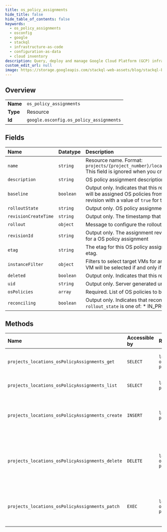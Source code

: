 ```yaml
---
title: os_policy_assignments
hide_title: false
hide_table_of_contents: false
keywords:
  - os_policy_assignments
  - osconfig
  - google    
  - stackql
  - infrastructure-as-code
  - configuration-as-data
  - cloud inventory
description: Query, deploy and manage Google Cloud Platform (GCP) infrastructure and resources using SQL
custom_edit_url: null
image: https://storage.googleapis.com/stackql-web-assets/blog/stackql-blog-post-featured-image.png
---
```

  
    

## Overview
<table><tbody>
<tr><td><b>Name</b></td><td><code>os_policy_assignments</code></td></tr>
<tr><td><b>Type</b></td><td>Resource</td></tr>
<tr><td><b>Id</b></td><td><code>google.osconfig.os_policy_assignments</code></td></tr>
</tbody></table>

## Fields
| Name | Datatype | Description |
|:-----|:---------|:------------|
| `name` | `string` | Resource name. Format: `projects/{project_number}/locations/{location}/osPolicyAssignments/{os_policy_assignment_id}` This field is ignored when you create an OS policy assignment. |
| `description` | `string` | OS policy assignment description. Length of the description is limited to 1024 characters. |
| `baseline` | `boolean` | Output only. Indicates that this revision has been successfully rolled out in this zone and new VMs will be assigned OS policies from this revision. For a given OS policy assignment, there is only one revision with a value of `true` for this field. |
| `rolloutState` | `string` | Output only. OS policy assignment rollout state |
| `revisionCreateTime` | `string` | Output only. The timestamp that the revision was created. |
| `rollout` | `object` | Message to configure the rollout at the zonal level for the OS policy assignment. |
| `revisionId` | `string` | Output only. The assignment revision ID A new revision is committed whenever a rollout is triggered for a OS policy assignment |
| `etag` | `string` | The etag for this OS policy assignment. If this is provided on update, it must match the server's etag. |
| `instanceFilter` | `object` | Filters to select target VMs for an assignment. If more than one filter criteria is specified below, a VM will be selected if and only if it satisfies all of them. |
| `deleted` | `boolean` | Output only. Indicates that this revision deletes the OS policy assignment. |
| `uid` | `string` | Output only. Server generated unique id for the OS policy assignment resource. |
| `osPolicies` | `array` | Required. List of OS policies to be applied to the VMs. |
| `reconciling` | `boolean` | Output only. Indicates that reconciliation is in progress for the revision. This value is `true` when the `rollout_state` is one of: * IN_PROGRESS * CANCELLING |
## Methods
| Name | Accessible by | Required Params | Description |
|:-----|:--------------|:----------------|:------------|
| `projects_locations_osPolicyAssignments_get` | `SELECT` | `locationsId, osPolicyAssignmentsId, projectsId` | Retrieve an existing OS policy assignment. This method always returns the latest revision. In order to retrieve a previous revision of the assignment, also provide the revision ID in the `name` parameter. |
| `projects_locations_osPolicyAssignments_list` | `SELECT` | `locationsId, projectsId` | List the OS policy assignments under the parent resource. For each OS policy assignment, the latest revision is returned. |
| `projects_locations_osPolicyAssignments_create` | `INSERT` | `locationsId, projectsId` | Create an OS policy assignment. This method also creates the first revision of the OS policy assignment. This method returns a long running operation (LRO) that contains the rollout details. The rollout can be cancelled by cancelling the LRO. For more information, see [Method: projects.locations.osPolicyAssignments.operations.cancel](https://cloud.google.com/compute/docs/osconfig/rest/v1/projects.locations.osPolicyAssignments.operations/cancel). |
| `projects_locations_osPolicyAssignments_delete` | `DELETE` | `locationsId, osPolicyAssignmentsId, projectsId` | Delete the OS policy assignment. This method creates a new revision of the OS policy assignment. This method returns a long running operation (LRO) that contains the rollout details. The rollout can be cancelled by cancelling the LRO. If the LRO completes and is not cancelled, all revisions associated with the OS policy assignment are deleted. For more information, see [Method: projects.locations.osPolicyAssignments.operations.cancel](https://cloud.google.com/compute/docs/osconfig/rest/v1/projects.locations.osPolicyAssignments.operations/cancel). |
| `projects_locations_osPolicyAssignments_patch` | `EXEC` | `locationsId, osPolicyAssignmentsId, projectsId` | Update an existing OS policy assignment. This method creates a new revision of the OS policy assignment. This method returns a long running operation (LRO) that contains the rollout details. The rollout can be cancelled by cancelling the LRO. For more information, see [Method: projects.locations.osPolicyAssignments.operations.cancel](https://cloud.google.com/compute/docs/osconfig/rest/v1/projects.locations.osPolicyAssignments.operations/cancel). |
